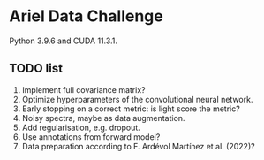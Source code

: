 # Ariel Data Challenge

Python 3.9.6 and CUDA 11.3.1.

## TODO list

1. Implement full covariance matrix?
1. Optimize hyperparameters of the convolutional neural network.
1. Early stopping on a correct metric: is light score the metric?
1. Noisy spectra, maybe as data augmentation.
1. Add regularisation, e.g. dropout.
1. Use annotations from forward model?
1. Data preparation according to F. Ardévol Martínez et al. (2022)?
